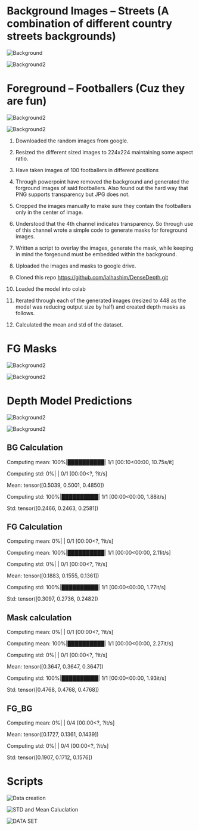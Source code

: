 # Background Images – Streets (A combination of different country streets backgrounds)

![Background](https://github.com/raviteja8484/EVA4/blob/master/S14/bg_012.png)

![Background2](https://github.com/raviteja8484/EVA4/blob/master/S14/bg_021.png)


# Foreground – Footballers (Cuz they are fun)

![Background2](https://github.com/raviteja8484/EVA4/blob/master/S14/fg_036.png)

![Background2](https://github.com/raviteja8484/EVA4/blob/master/S14/fg_037.png)


1)	Downloaded the random images from google.

2)	Resized the different sized images to 224x224 maintaining some aspect ratio.

3)	Have taken images of 100 footballers in different positions

4)	Through powerpoint have removed the background and generated the forground images of said footballers. Also found out the hard way that PNG supports transparency but JPG does not.

5)	Cropped the images manually to make sure they contain the footballers only in the center of image.

6)	Understood that the 4th channel indicates transparency. So through use of this channel wrote a simple code to generate masks for foreground images. 

7)	Written a script to overlay the images, generate the mask, while keeping in mind the forgeound must be embedded within the background. 

8)	Uploaded the images and masks to google drive.

9)	Cloned this repo https://github.com/ialhashim/DenseDepth.git

10)	Loaded the model into colab

11)	Iterated through each of the generated images (resized to 448 as the model was reducing output size by half) and created depth masks as follows.

12)	Calculated the mean and std of the dataset.


# FG Masks

![Background2](https://github.com/raviteja8484/EVA4/blob/master/S14/fg_mask_036.jpg)

![Background2](https://github.com/raviteja8484/EVA4/blob/master/S14/fg_mask_037.jpg)

# Depth Model Predictions

![Background2](https://github.com/raviteja8484/EVA4/blob/master/S14/img_0005.jpg)

![Background2](https://github.com/raviteja8484/EVA4/blob/master/S14/img_0021.jpg)

## BG Calculation

Computing mean: 100%|██████████| 1/1 [00:10<00:00, 10.75s/it]

Computing std:   0%|          | 0/1 [00:00<?, ?it/s]

Mean:  tensor([0.5039, 0.5001, 0.4850])

Computing std: 100%|██████████| 1/1 [00:00<00:00,  1.88it/s]

Std:  tensor([0.2466, 0.2463, 0.2581])





## FG Calculation


Computing mean:   0%|          | 0/1 [00:00<?, ?it/s]

Computing mean: 100%|██████████| 1/1 [00:00<00:00,  2.11it/s]

Computing std:   0%|          | 0/1 [00:00<?, ?it/s]

Mean:  tensor([0.1883, 0.1555, 0.1361])

Computing std: 100%|██████████| 1/1 [00:00<00:00,  1.77it/s]

Std:  tensor([0.3097, 0.2736, 0.2482])


## Mask calculation

Computing mean:   0%|          | 0/1 [00:00<?, ?it/s]

Computing mean: 100%|██████████| 1/1 [00:00<00:00,  2.27it/s]

Computing std:   0%|          | 0/1 [00:00<?, ?it/s]

Mean:  tensor([0.3647, 0.3647, 0.3647])

Computing std: 100%|██████████| 1/1 [00:00<00:00,  1.93it/s]

Std:  tensor([0.4768, 0.4768, 0.4768])

## FG_BG

Computing mean:   0%|          | 0/4 [00:00<?, ?it/s]

Mean:  tensor([0.1727, 0.1361, 0.1439])

Computing std:   0%|          | 0/4 [00:00<?, ?it/s]

Std:  tensor([0.1907, 0.1712, 0.1576])

# Scripts

![Data creation](https://github.com/raviteja8484/EVA4/blob/master/S14/data_creation.ipynb)

![STD and Mean Caluclation](https://github.com/raviteja8484/EVA4/blob/master/S14/Calculation.ipynb)

![DATA SET](https://drive.google.com/drive/folders/1mdsfyT4LXikBSgAsHRD-um8Q1f2gEnRC?usp=sharing)


